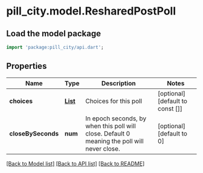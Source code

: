 # pill_city.model.ResharedPostPoll

## Load the model package
```dart
import 'package:pill_city/api.dart';
```

## Properties
Name | Type | Description | Notes
------------ | ------------- | ------------- | -------------
**choices** | [**List<PollChoice>**](PollChoice.md) | Choices for this poll | [optional] [default to const []]
**closeBySeconds** | **num** | In epoch seconds, by when this poll will close. Default 0 meaning the poll will never close. | [optional] [default to 0]

[[Back to Model list]](../README.md#documentation-for-models) [[Back to API list]](../README.md#documentation-for-api-endpoints) [[Back to README]](../README.md)


